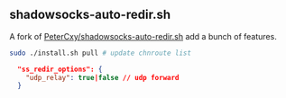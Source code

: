 shadowsocks-auto-redir.sh
---
A fork of [PeterCxy/shadowsocks-auto-redir.sh](https://github.com/PeterCxy/shadowsocks-auto-redir.sh) add a bunch of features.

```bash
sudo ./install.sh pull # update chnroute list
```

```json
  "ss_redir_options": {
    "udp_relay": true|false // udp forward
  }
```
